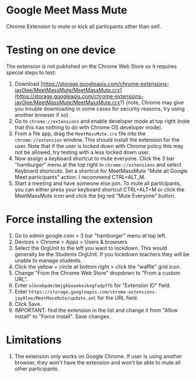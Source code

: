 # Google Meet Mass Mute
Chrome Extension to mute or kick all particpants other than self.

# Testing on one device
The extension is not published on the Chrome Web Store so it requires special steps to test:
1. Download [https://storage.googleapis.com/chrome-extensions-jay0lee/MeetMassMute/MeetMassMute.crx](https://storage.googleapis.com/chrome-extensions-jay0lee/MeetMassMute/MeetMassMute.crx?) (note, Chrome may give you trouble downloading in some cases for security reasons, try using another browser if so)
1. Go to `chrome://extensions` and enable developer mode at top right (note that this has nothing to do with Chrome OS developer mode).
1. From a file app, drag the `MeetMassMute.crx` file into the `chrome://extension` window. This should install the extension for the user. Note that if the user is locked down with Chrome policy this may not be allowed, try testing with a less locked down user.
1. Now assign a keyboard shortcut to mute everyone. Click the 3 bar "hamburger" menu at the top right in `chrome://extensions` and select Keyboard shortcuts. Set a shortcut for MeetMassMute "Mute all Google Meet participants" action. I recommend CTRL+ALT_M.
1. Start a meeting and have someone else join. To mute all participants, you can either press your keyboard shortcut CTRL+ALT+M or click the MeetMassMute icon and click the big red "Mute Everyone" button.

# Force installing the extension
1. Go to admin.google.com > 3 bar "hamburger" menu at top left.
1. Devices > Chrome > Apps > Users & browsers
1. Select the OrgUnit to the left you want to lockdown. This would generally be the Students OrgUnit. If you lockdown teachers they will be unable to manage students.
1. Click the yellow + circle at bottom right > click the "waffle" grid icon.
1. Change "From the Chrome Web Store" dropdown to "From a custom URL".
1. Enter `olknobpdecbmjgkbooekeikogfadpffb` for "Extension ID" field.
1. Enter `https://storage.googleapis.com/chrome-extensions-jay0lee/MeetMassMute/update.xml` for the URL field.
1. Click Save.
1. IMPORTANT: find the extension in the list and change it from "Allow install" to "Force install". Save changes.

# Limitations
1. The extension only works on Google Chrome. If user is using another browser, they won't have the extension and won't be able to mute all other participants.

